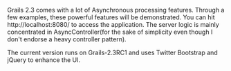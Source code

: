 Grails 2.3 comes with a lot of Asynchronous processing features. Through a few examples, these powerful features will be demonstrated. You can hit http://localhost:8080/ to access the application. The server logic is mainly concentrated in AsyncController(for the sake of simplicity even though I don't endorse a heavy controller pattern).

The current version runs on Grails-2.3RC1 and uses Twitter Bootstrap and jQuery to enhance the UI.
